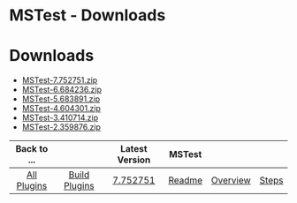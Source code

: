 
MSTest - Downloads
==================

# Downloads

- [MSTest-7.752751.zip](https://raw.githubusercontent.com/UrbanCode/IBM-UCB-PLUGINS/main/files/MSTest/MSTest-7.752751.zip)
- [MSTest-6.684236.zip](https://raw.githubusercontent.com/UrbanCode/IBM-UCB-PLUGINS/main/files/MSTest/MSTest-6.684236.zip)
- [MSTest-5.683891.zip](https://raw.githubusercontent.com/UrbanCode/IBM-UCB-PLUGINS/main/files/MSTest/MSTest-5.683891.zip)
- [MSTest-4.604301.zip](https://raw.githubusercontent.com/UrbanCode/IBM-UCB-PLUGINS/main/files/MSTest/MSTest-4.604301.zip)
- [MSTest-3.410714.zip](https://raw.githubusercontent.com/UrbanCode/IBM-UCB-PLUGINS/main/files/MSTest/MSTest-3.410714.zip)
- [MSTest-2.359876.zip](https://raw.githubusercontent.com/UrbanCode/IBM-UCB-PLUGINS/main/files/MSTest/MSTest-2.359876.zip)

|Back to ...||Latest Version|MSTest |||
| :---: | :---: | :---: | :---: | :---: | :---: |
|[All Plugins](../../index.md)|[Build Plugins](../README.md)|[7.752751](https://raw.githubusercontent.com/UrbanCode/IBM-UCB-PLUGINS/main/files/MSTest/MSTest-7.752751.zip)|[Readme](README.md)|[Overview](overview.md)|[Steps](steps.md)|
